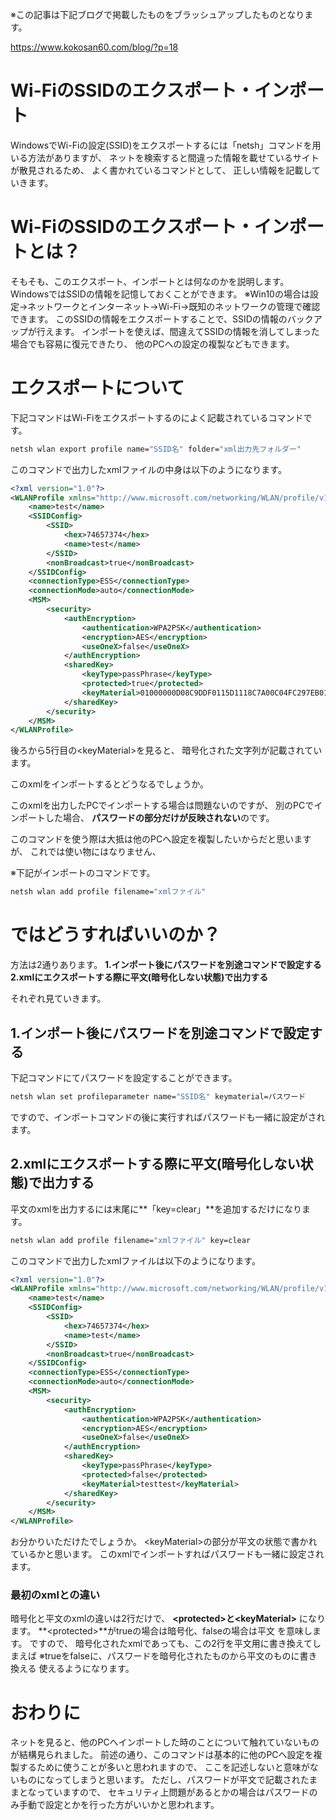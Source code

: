 <!--
title:   Wi-FiのSSIDのエクスポート・インポートをコマンドで行うには(Windows)
tags:    Netsh,Wi-Fi,Windows
id:      450811784945e0ff2ba3
private: false
-->
※この記事は下記ブログで掲載したものをブラッシュアップしたものとなります。

https://www.kokosan60.com/blog/?p=18

# Wi-FiのSSIDのエクスポート・インポート

WindowsでWi-Fiの設定(SSID)をエクスポートするには「netsh」コマンドを用いる方法がありますが、
ネットを検索すると間違った情報を載せているサイトが散見されるため、
よく書かれているコマンドとして、
正しい情報を記載していきます。

# Wi-FiのSSIDのエクスポート・インポートとは？
そもそも、このエクスポート、インポートとは何なのかを説明します。
WindowsではSSIDの情報を記憶しておくことができます。
※Win10の場合は設定→ネットワークとインターネット→Wi-Fi→既知のネットワークの管理で確認できます。
このSSIDの情報をエクスポートすることで、SSIDの情報のバックアップが行えます。
インポートを使えば、間違えてSSIDの情報を消してしまった場合でも容易に復元できたり、
他のPCへの設定の複製などもできます。

# エクスポートについて

下記コマンドはWi-Fiをエクスポートするのによく記載されているコマンドです。

```bat:export.bat
netsh wlan export profile name="SSID名" folder="xml出力先フォルダー"
```

このコマンドで出力したxmlファイルの中身は以下のようになります。

```xml:export.xml
<?xml version="1.0"?>
<WLANProfile xmlns="http://www.microsoft.com/networking/WLAN/profile/v1">
    <name>test</name>
    <SSIDConfig>
        <SSID>
            <hex>74657374</hex>
            <name>test</name>
        </SSID>
        <nonBroadcast>true</nonBroadcast>
    </SSIDConfig>
    <connectionType>ESS</connectionType>
    <connectionMode>auto</connectionMode>
    <MSM>
        <security>
            <authEncryption>
                <authentication>WPA2PSK</authentication>
                <encryption>AES</encryption>
                <useOneX>false</useOneX>
            </authEncryption>
            <sharedKey>
                <keyType>passPhrase</keyType>
                <protected>true</protected>
                <keyMaterial>01000000D08C9DDF0115D1118C7A00C04FC297EB010000002E83C9B6F6CD104C877310FCBCDBBAB000000000020000000000106600000001000020000000A674BA7CDB350038A108AA4F269616616C8B454FC6F5A07EB86ECAF856FCD8A8000000000E8000000002000020000000A351651A30B0695F01BD4C4C895191DEB1A821A25C35DA068D7C85D64825FF1E10000000BCB66A328746C189B3848EC940A104DE4000000004DDC943852FE6EA4C907A6B838A72C321A6176339B90013BE89C6A0AB71E677969B77BAAFB3EBFFCAD894DE8628AD3FD19CCC1E6AB2BC5DF62633EA57CDAF81</keyMaterial>
            </sharedKey>
        </security>
    </MSM>
</WLANProfile>
```

後ろから5行目の\<keyMaterial\>を見ると、
暗号化された文字列が記載されています。

このxmlをインポートするとどうなるでしょうか。

このxmlを出力したPCでインポートする場合は問題ないのですが、
別のPCでインポートした場合、
**パスワードの部分だけが反映されない**のです。

このコマンドを使う際は大抵は他のPCへ設定を複製したいからだと思いますが、
これでは使い物にはなりません、

※下記がインポートのコマンドです。

```bat:import.bat
netsh wlan add profile filename="xmlファイル"
```
# ではどうすればいいのか？
方法は2通りあります。
**1.インポート後にパスワードを別途コマンドで設定する**
**2.xmlにエクスポートする際に平文(暗号化しない状態)で出力する**

それぞれ見ていきます。
## 1.インポート後にパスワードを別途コマンドで設定する
下記コマンドにてパスワードを設定することができます。

```bat:set_ssid_password.bat
netsh wlan set profileparameter name="SSID名" keymaterial=パスワード
```

ですので、インポートコマンドの後に実行すればパスワードも一緒に設定がされます。

## 2.xmlにエクスポートする際に平文(暗号化しない状態)で出力する
平文のxmlを出力するには末尾に**「key=clear」**を追加するだけになります。

```bat:export.bat
netsh wlan add profile filename="xmlファイル" key=clear
```
このコマンドで出力したxmlファイルは以下のようになります。

```xml
<?xml version="1.0"?>
<WLANProfile xmlns="http://www.microsoft.com/networking/WLAN/profile/v1">
    <name>test</name>
    <SSIDConfig>
        <SSID>
            <hex>74657374</hex>
            <name>test</name>
        </SSID>
        <nonBroadcast>true</nonBroadcast>
    </SSIDConfig>
    <connectionType>ESS</connectionType>
    <connectionMode>auto</connectionMode>
    <MSM>
        <security>
            <authEncryption>
                <authentication>WPA2PSK</authentication>
                <encryption>AES</encryption>
                <useOneX>false</useOneX>
            </authEncryption>
            <sharedKey>
                <keyType>passPhrase</keyType>
                <protected>false</protected>
                <keyMaterial>testtest</keyMaterial>
            </sharedKey>
        </security>
    </MSM>
</WLANProfile>
```

お分かりいただけたでしょうか。
\<keyMaterial\>の部分が平文の状態で書かれているかと思います。
このxmlでインポートすればパスワードも一緒に設定されます。

### 最初のxmlとの違い
暗号化と平文のxmlの違いは2行だけで、
**\<protected\>**と**\<keyMaterial\>**
になります。
**\<protected\>**がtrueの場合は暗号化、falseの場合は平文
を意味します。
ですので、
暗号化されたxmlであっても、この2行を平文用に書き換えてしまえば
※trueをfalseに、パスワードを暗号化されたものから平文のものに書き換える
使えるようになります。


# おわりに
ネットを見ると、他のPCへインポートした時のことについて触れていないものが結構見られました。
前述の通り、このコマンドは基本的に他のPCへ設定を複製するために使うことが多いと思われますので、
ここを記述しないと意味がないものになってしまうと思います。
ただし、パスワードが平文で記載されたままとなっていますので、
セキュリティ上問題があるとかの場合はパスワードのみ手動で設定とかを行った方がいいかと思われます。